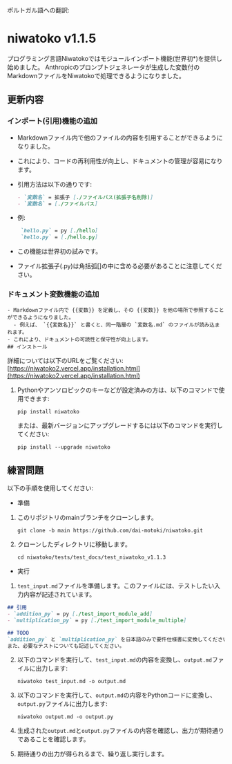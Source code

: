 ポルトガル語への翻訳:

# niwatoko v1.1.5

プログラミング言語Niwatokoではモジュールインポート機能(世界初*)を提供し始めました。
Anthropicのプロンプトジェネレータが生成した変数付のMarkdownファイルをNiwatokoで処理できるようになりました。

## 更新内容

### インポート(引用)機能の追加
- Markdownファイル内で他のファイルの内容を引用することができるようになりました。
- これにより、コードの再利用性が向上し、ドキュメントの管理が容易になります。

- 引用方法は以下の通りです:
   ```markdown
   - `変数名` = 拡張子 [./ファイルパス(拡張子名削除)]
   - `変数名` = [./ファイルパス]
   ```
- 例:
   ```markdown
    `hello.py` = py [./hello]
    `hello.py` = [./hello.py]
   ```
- この機能は世界初の試みです。
- ファイル拡張子(.py)は角括弧[]の中に含める必要があることに注意してください。

### ドキュメント変数機能の追加
```
- Markdownファイル内で {{変数}} を定義し、その {{変数}} を他の場所で参照することができるようになりました。
  - 例えば、 `{{変数名}}` と書くと、同一階層の `変数名.md` のファイルが読み込まれます。
- これにより、ドキュメントの可読性と保守性が向上します。 
## インストール
```

詳細については以下のURLをご覧ください:
[https://niwatoko2.vercel.app/installation.html](https://niwatoko2.vercel.app/installation.html)


1. Pythonやアンソロピックのキーなどが設定済みの方は、以下のコマンドで使用できます:

   ```
   pip install niwatoko
   ```

   または、最新バージョンにアップグレードするには以下のコマンドを実行してください:
   
   ```
   pip install --upgrade niwatoko
   ```


## 練習問題

以下の手順を使用してください:
- 準備
1. このリポジトリのmainブランチをクローンします。

   ```
   git clone -b main https://github.com/dai-motoki/niwatoko.git
   ```

2. クローンしたディレクトリに移動します。

   ```
   cd niwatoko/tests/test_docs/test_niwatoko_v1.1.3
   ```

- 実行

1. `test_input.md`ファイルを準備します。このファイルには、テストしたい入力内容が記述されています。

```test_input.md
## 引用
- `addition_py` = py [./test_import_module_add]
- `multiplication_py` = py [./test_import_module_multiple]  

## TODO
`addition_py` と `multiplication_py` を日本語のみで要件仕様書に変換してください。
また、必要なテストについても記述してください。
```

2. 以下のコマンドを実行して、`test_input.md`の内容を変換し、`output.md`ファイルに出力します:

   ```
   niwatoko test_input.md -o output.md
   ```

3. 以下のコマンドを実行して、`output.md`の内容をPythonコードに変換し、`output.py`ファイルに出力します:

   ```
   niwatoko output.md -o output.py
   ```

4. 生成された`output.md`と`output.py`ファイルの内容を確認し、出力が期待通りであることを確認します。

5. 期待通りの出力が得られるまで、繰り返し実行します。

